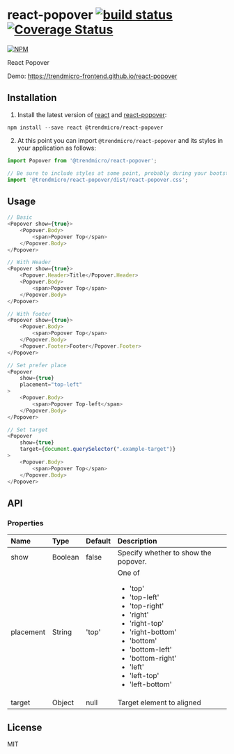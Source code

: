 
# react-popover [![build status](https://travis-ci.org/trendmicro-frontend/react-popover.svg?branch=master)](https://travis-ci.org/trendmicro-frontend/react-popover) [![Coverage Status](https://coveralls.io/repos/github/trendmicro-frontend/react-popover/badge.svg?branch=master)](https://coveralls.io/github/trendmicro-frontend/react-popover?branch=master)

[![NPM](https://nodei.co/npm/@trendmicro/react-popover.png?downloads=true&stars=true)](https://nodei.co/npm/@trendmicro/react-popover/)

React Popover

Demo: https://trendmicro-frontend.github.io/react-popover

## Installation

1. Install the latest version of [react](https://github.com/facebook/react) and [react-popover](https://github.com/trendmicro-frontend/react-popover):

  ```
  npm install --save react @trendmicro/react-popover
  ```

2. At this point you can import `@trendmicro/react-popover` and its styles in your application as follows:

  ```js
  import Popover from '@trendmicro/react-popover';

  // Be sure to include styles at some point, probably during your bootstraping
  import '@trendmicro/react-popover/dist/react-popover.css';
  ```

## Usage

```js
// Basic
<Popover show={true}>
    <Popover.Body>
        <span>Popover Top</span>
    </Popover.Body>
</Popover>

// With Header
<Popover show={true}>
    <Popover.Header>Title</Popover.Header>
    <Popover.Body>
        <span>Popover Top</span>
    </Popover.Body>
</Popover>

// With footer
<Popover show={true}>
    <Popover.Body>
        <span>Popover Top</span>
    </Popover.Body>
    <Popover.Footer>Footer</Popover.Footer>
</Popover>

// Set prefer place
<Popover
    show={true}
    placement="top-left"
>
    <Popover.Body>
        <span>Popover Top-left</span>
    </Popover.Body>
</Popover>

// Set target
<Popover
    show={true}
    target={document.querySelector(".example-target")}
>
    <Popover.Body>
        <span>Popover Top</span>
    </Popover.Body>
</Popover>
```


## API

### Properties

<table>
    <thead>
        <tr>
            <th align="left">Name</th>
            <th align="left">Type</th>
            <th align="left">Default</th>
            <th align="left">Description</th>
        </tr>
    </thead>
    <tbody>
        <tr>
            <td>show</td>
            <td>Boolean</td>
            <td>false</td>
            <td>Specify whether to show the popover.</td>
        </tr>
        <tr>
            <td>placement</td>
            <td>String</td>
            <td>'top'</td>
            <td>
                One of
                <ul>
                    <li>'top'</li>
                    <li>'top-left'</li>
                    <li>'top-right'</li>
                    <li>'right'</li>
                    <li>'right-top'</li>
                    <li>'right-bottom'</li>
                    <li>'bottom'</li>
                    <li>'bottom-left'</li>
                    <li>'bottom-right'</li>
                    <li>'left'</li>
                    <li>'left-top'</li>
                    <li>'left-bottom'</li>
                </ul>
            </td>
        </tr>
        <tr>
            <td>target</td>
            <td>Object</td>
            <td>null</td>
            <td>Target element to aligned</td>
        </tr>
  </tbody>
</table>

## License

MIT
